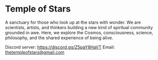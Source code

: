 # Temple of Stars

A sanctuary for those who look up at the stars with wonder. We are scientists, artists, and thinkers building a new kind of spiritual community grounded in awe. Here, we explore the Cosmos, consciousness, science, philosophy, and the shared experience of being alive.

Discord server: https://discord.gg/Z5paY8HaVT
Email: thetempleofstars@gmail.com
